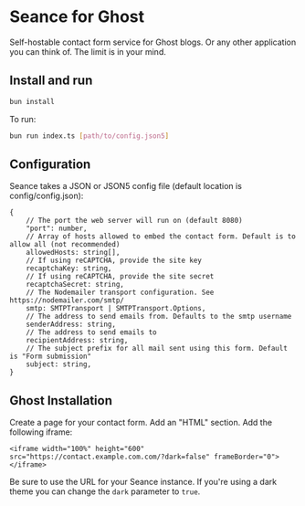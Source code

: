 # Seance for Ghost

Self-hostable contact form service for Ghost blogs. Or any other application you can think of. The limit is in your mind.

## Install and run

```bash
bun install
```

To run:

```bash
bun run index.ts [path/to/config.json5]
```

## Configuration

Seance takes a JSON or JSON5 config file (default location is config/config.json):

```
{
    // The port the web server will run on (default 8080)
    "port": number,
    // Array of hosts allowed to embed the contact form. Default is to allow all (not recommended)
    allowedHosts: string[],
    // If using reCAPTCHA, provide the site key
    recaptchaKey: string,
    // If using reCAPTCHA, provide the site secret
    recaptchaSecret: string,
    // The Nodemailer transport configuration. See https://nodemailer.com/smtp/
    smtp: SMTPTransport | SMTPTransport.Options,
    // The address to send emails from. Defaults to the smtp username
    senderAddress: string,
    // The address to send emails to
    recipientAddress: string,
    // The subject prefix for all mail sent using this form. Default is "Form submission"
    subject: string,
}
```

## Ghost Installation

Create a page for your contact form. Add an "HTML" section. Add the following iframe:

```
<iframe width="100%" height="600" src="https://contact.example.com.com/?dark=false" frameBorder="0"></iframe>
```

Be sure to use the URL for your Seance instance. If you're using a dark theme you can change the `dark` parameter to `true`.